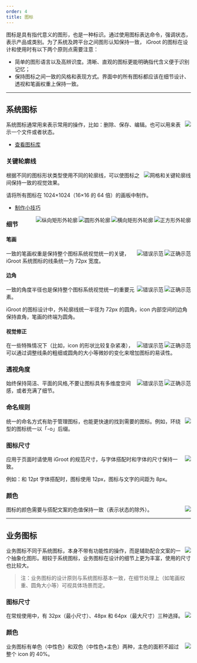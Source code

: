 ```yaml
---
order: 4
title: 图标
---
```


图标是具有指代意义的图形，也是一种标识。通过使用图标表达命令，强调状态，表示产品或类别。为了系统及跨平台之间图形认知保持一致，
iGroot 的图标在设计和使用时有以下两个原则点需要注意：

- 简单的图形语言以及高辨识度。清晰、直观的图标更能明确指代含义便于识别记忆；
- 保持图标之间一致的风格和表现方式。界面中的所有图标都应该在细节设计、透视和笔画权重上保持一致。

---

## 系统图标

<img class="preview-img no-padding" align="right" src="https://zos.alipayobjects.com/rmsportal/gcOflMziKUIdaeLlObPj.png">

系统图标通常用来表示常用的操作，比如：删除、保存、编辑。也可以用来表示一个文件或者状态。

- [查看图标库](/components/icon/)

### 关键轮廓线

<img class="preview-img no-padding" align="right" src="https://zos.alipayobjects.com/rmsportal/psKuOznmgqzqQoumcAxT.png" alt="网格和关键轮廓线">

根据不同的图标形状类型使用不同的轮廓线，可以使图标之间保持一致的视觉效果。

请将所有图标在 1024×1024（16×16 的 64 倍）的画板中制作。

- [制作小技巧](https://zos.alipayobjects.com/rmsportal/hmNuLjCkBssupcZgYAde.png)

<img class="preview-img no-padding inline" align="right" src="https://zos.alipayobjects.com/rmsportal/XzoySLGeUaMCOVymkyZq.png" alt="正方形外轮廓">
<img class="preview-img no-padding inline" align="right" src="https://zos.alipayobjects.com/rmsportal/fdWiCCIQiJIViSNhmcHo.png" alt="横向矩形外轮廓">

<img class="preview-img no-padding inline" align="right" src="https://zos.alipayobjects.com/rmsportal/xEvvEZHaSlstcozKgoBd.png" alt="圆形外轮廓">
<img class="preview-img no-padding inline" align="right" src="https://zos.alipayobjects.com/rmsportal/GyBKoeSnRDFPvJudEgOA.png" alt="纵向矩形外轮廓">

### 细节

#### 笔画

<img class="preview-img no-padding good" align="right" src="https://zos.alipayobjects.com/rmsportal/WnOptTBWISNYeRpYnlcg.png" alt="正确示范" description="icon 的线条粗细统一保持为 72px">
<img class="preview-img no-padding bad" align="right" src="https://zos.alipayobjects.com/rmsportal/pdLgzaadpHndkqAPLNmx.png" alt="错误示范" description="icon 的线条粗细不统一">

一致的笔画权重是保持整个图标系统视觉统一的关键，iGroot 系统图标的线条统一为 72px 宽度。

#### 边角

<img class="preview-img no-padding good" align="right" src="https://zos.alipayobjects.com/rmsportal/FBhKrLDoNmfgwZRbfXRi.png" alt="正确示范" description="图标的边角设计都遵循了 iGroot 的规范">
<img class="preview-img no-padding bad" align="right" src="https://zos.alipayobjects.com/rmsportal/NtrZWeUsfVWiOjRcWDqv.png" alt="错误示范" description="线条的终端并不是圆角">

一致的角度半径也是保持整个图标系统视觉统一的重要元素。

iGroot 的图标设计中，外轮廓线统一半径为 72px 的圆角，icon 内部空间的边角保持直角，笔画的终端为圆角。

#### 视觉修正

<img class="preview-img no-padding good" align="right" src="https://zos.alipayobjects.com/rmsportal/xOFtYOCPdCHNwAzYVqSJ.png" alt="正确示范" description="对于图标内较复杂的 “JPG” 字母在笔画权重上进行了微调，让图标看上去更和谐">
<img class="preview-img no-padding bad" align="right" src="https://zos.alipayobjects.com/rmsportal/pxpaZCbYqucHqnxyazta.png" alt="错误示范" description="icon 图形太复杂，空间显得拥挤">

在一些特殊情况下（比如，icon 的形状比较复杂紧凑），可以通过调整线条的粗细或圆角的大小等微妙的变化来增加图标的易读性。

### 透视角度

<img class="preview-img no-padding good" align="right" src="https://zos.alipayobjects.com/rmsportal/YqNpTvpCeBeRAPWSFJbz.png" alt="正确示范" description="保持平面、简洁的风格">
<img class="preview-img no-padding bad" align="right" src="https://zos.alipayobjects.com/rmsportal/tqMBxDQruzWhunynJaNC.png" alt="错误示范" description="图标具有俯视角度，并不是在一个维度空间内">

始终保持简洁、平面的风格,不要让图标具有多维度空间感，或者充满了细节。

### 命名规则

<img class="preview-img no-padding" align="right" src="https://zos.alipayobjects.com/rmsportal/RjDmLIjLtUdoIQDIuVrw.png">

统一的命名方式有助于管理图标，也能更快速的找到需要的图标。例如，环绕型的图标统一以「-o」后缀。

### 图标尺寸

<img class="preview-img no-padding" align="right" src="https://zos.alipayobjects.com/rmsportal/nHFxbYpwlUHwOcrkvgGw.png">

应用于页面时请使用 iGroot 的规范尺寸，与字体搭配时和字体的尺寸保持一致。

例如：和 12pt 字体搭配时，图标使用 12px，图标与文字的间距为 8px。

### 颜色

<img class="preview-img no-padding" align="right" src="https://zos.alipayobjects.com/rmsportal/uYhuxxiWZlgVwdmfqUli.png" description="注：表格中 @Black = #000000、@White = #FFFFFF、@Blue-6 = #108EE9">

图标的颜色需要与搭配文案的色值保持一致（表示状态的除外）。

---

## 业务图标

<img class="preview-img no-padding" align="right" src="https://zos.alipayobjects.com/rmsportal/sBoyTTymmdhEuYUPEGAd.png">

业务图标不同于系统图标，本身不带有功能性的操作，而是辅助配合文案的一个抽象化图形。相较于系统图标，业务图标在设计的细节上更为丰富，使用的尺寸也比较大。

> 注：业务图标的设计原则与系统图标基本一致，在细节处理上（如笔画权重、圆角大小等）可视具体场景而定。

### 图标尺寸

<img class="preview-img no-padding" align="right" src="https://zos.alipayobjects.com/rmsportal/ByDcWtCrgspVLqjTsFdu.png">

在常规使用中，有 32px（最小尺寸）、48px 和 64px（最大尺寸）三种选择。

### 颜色

<img class="preview-img no-padding" align="right" src="https://zos.alipayobjects.com/rmsportal/QfFDvJISCInKnjsshowY.png">

业务图标有单色（中性色）和双色（中性色+主色）两种，主色的面积不超过整个 icon 的 40%。
